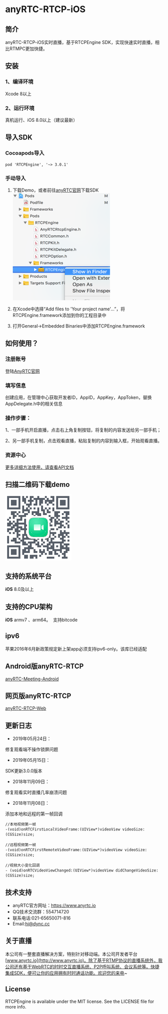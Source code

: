 # anyRTC-RTCP-iOS

## 简介
anyRTC-RTCP-iOS实时直播，基于RTCPEngine SDK，实现快速实时直播，相比RTMPC更加快捷。</br>

## 安装
### 1、编译环境
Xcode 8以上</br>

### 2、运行环境
真机运行、iOS 8.0以上（建议最新）


## 导入SDK

### Cocoapods导入
```
pod 'RTCPEngine', '~> 3.0.1'
```
### 手动导入

1. 下载Demo，或者前往[anyRTC官网](https://www.anyrtc.io/resoure)下载SDK</br>
![list_directory](/image/list_directory.png)

2. 在Xcode中选择“Add files to 'Your project name'...”，将RTCPEngine.framework添加到你的工程目录中</br>

3.  打开General->Embedded Binaries中添加RTCPEngine.framework</br>


## 如何使用？

### 注册账号
登陆[AnyRTC官网](https://www.anyrtc.io/)

### 填写信息
创建应用，在管理中心获取开发者ID，AppID，AppKey，AppToken，替换AppDelegate.h中的相关信息

### 操作步骤：
1、一部手机开启直播，点击右上角复制按钮，将复制的内容发送给另一部手机；</br>

2、另一部手机复制，点击观看直播，粘贴复制的内容到输入框，开始观看直播。</br>

### 资源中心
 [更多详细方法使用，请查看API文档](https://www.anyrtc.io/resoure)

## 扫描二维码下载demo
![RTCP](/image/kRHw.png)


## 支持的系统平台
**iOS** 8.0及以上

## 支持的CPU架构
**iOS** armv7 、arm64。  支持bitcode

## ipv6
苹果2016年6月新政策规定新上架app必须支持ipv6-only。该库已经适配

## Android版anyRTC-RTCP
[anyRTC-Meeting-Android](https://github.com/AnyRTC/anyRTC-RTCP-Android)

## 网页版anyRTC-RTCP
[anyRTC-RTCP-Web](https://www.anyrtc.io/demo/rtcp)

## 更新日志

* 2019年05月24日：</br>

修复观看端不操作锁屏问题</br>

* 2019年05月15日：</br>

SDK更新3.0.0版本</br>

* 2018年11月09日：</br>

修复观看实时直播几率崩溃问题

* 2018年11月08日：</br>

添加本地和远程的第一帧回调</br>

```
//本地视频第一帧
-(void)onRTCFirstLocalVideoFrame:(UIView*)videoView videoSize:(CGSize)size;

//远程视频第一帧
-(void)onRTCFirstRemoteVideoFrame:(UIView*)videoView videoSize:(CGSize)size;

//视频大小变化回调
- (void)onRTCVideoViewChanged:(UIView*)videoView didChangeVideoSize:(CGSize)size;
```

## 技术支持
* anyRTC官方网址：https://www.anyrtc.io </br>
* QQ技术交流群：554714720 </br>
* 联系电话:021-65650071-816 </br>
* Email:hi@dync.cc </br>

## 关于直播
本公司有一整套直播解决方案，特别针对移动端。本公司开发者平台[www.anyrtc.io](http://www.anyrtc.io)。除了基于RTMP协议的直播系统外，我公司还有基于WebRTC的时时交互直播系统、P2P呼叫系统、会议系统等。快捷集成SDK，便可让你的应用拥有时时通话功能。欢迎您的来电~

## License

RTCPEngine is available under the MIT license. See the LICENSE file for more info.

